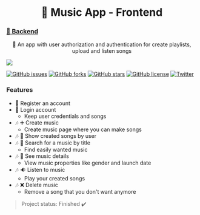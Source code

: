 <h1 align="center">
    🔗 Music App</a> - Frontend
</h1>
<h3>
    <a href="https://github.com/EdmilsonFerreiraF/lama-frontend">🔗 Backend </a>
</h3>
<p align="center">🚀 An app with user authorization and authentication for create playlists, upload and listen songs</p>
<img src="https://travis-ci.com/EdmilsonFerreiraF/Backend.svg?branch=main" />

<a href="https://github.com/EdmilsonFerreiraF/lama-frontend/issues"><img alt="GitHub issues" src="https://img.shields.io/github/issues/EdmilsonFerreiraF/lama-frontend"></a>
<a href="https://github.com/EdmilsonFerreiraF/lama-frontend/network"><img alt="GitHub forks" src="https://img.shields.io/github/forks/EdmilsonFerreiraF/lama-frontend"></a>
<a href="https://github.com/EdmilsonFerreiraF/lama-frontend/stargazers"><img alt="GitHub stars" src="https://img.shields.io/github/stars/EdmilsonFerreiraF/lama-frontend"></a>
<a href="https://github.com/EdmilsonFerreiraF/lama-frontend"><img alt="GitHub license" src="https://img.shields.io/github/license/EdmilsonFerreiraF/lama-frontend"></a>
<a href="https://twitter.com/intent/tweet?text=Wow:&url=https%3A%2F%2Fgithub.com%2FEdmilsonFerreiraF%2Flama-frontend%2F"><img alt="Twitter" src="https://img.shields.io/twitter/url?style=social"></a>

### Features
- :man: Register an account
- :man: Login account
    - Keep user credentials and songs
- :notes: :heavy_plus_sign: Create music
    - Create music page where you can make songs
- :notes: :page_with_curl: Show created songs by user
- :notes: :mag_right: Search for a music by title
    - Find easily wanted music
- :notes: :page_facing_up: See music details
    - View music properties like gender and launch date
- :notes: :sound: Listen to music
    - Play your created songs
- :notes: :x: Delete music
    - Remove a song that you don't want anymore

> Project status: Finished :heavy_check_mark: